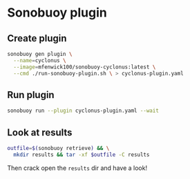 # Sonobuoy plugin

## Create plugin

```bash
sonobuoy gen plugin \
  --name=cyclonus \
  --image=mfenwick100/sonobuoy-cyclonus:latest \
  --cmd ./run-sonobuoy-plugin.sh \ > cyclonus-plugin.yaml
```

## Run plugin

```bash
sonobuoy run --plugin cyclonus-plugin.yaml --wait
```

## Look at results

```bash
outfile=$(sonobuoy retrieve) && \
  mkdir results && tar -xf $outfile -C results
```

Then crack open the `results` dir and have a look!
